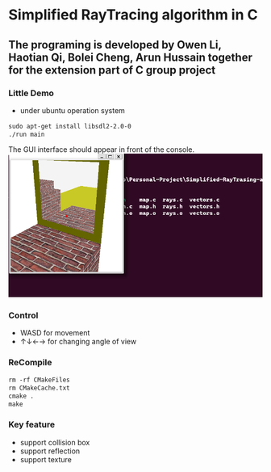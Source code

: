 # Simplified RayTracing algorithm in C
The programing is developed by Owen Li, Haotian Qi, Bolei Cheng,  Arun Hussain together for the extension part of C group project
---
### Little Demo
* under ubuntu operation system
``` shell
sudo apt-get install libsdl2-2.0-0
./run main
```
The GUI interface should appear in front of the console.
![Alt text](image.png)
### Control 
 * WASD for movement
 * ↑↓←→ for changing angle of view 

### ReCompile
``` shell
rm -rf CMakeFiles
rm CMakeCache.txt
cmake .
make
```
### Key feature
 * support collision box
 * support reflection
 * support texture
  
